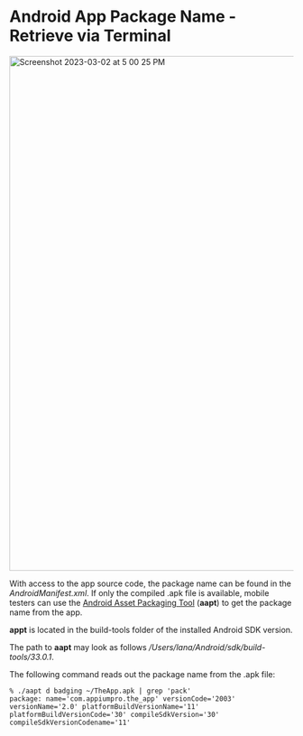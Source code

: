 # Android App Package Name - Retrieve via Terminal

<img width="912" alt="Screenshot 2023-03-02 at 5 00 25 PM" src="https://user-images.githubusercontent.com/70295997/222605228-76abd18e-41ca-40ce-be6f-5650a4ea6f0b.png">

With access to the app source code, the package name can be found in the *AndroidManifest.xml*. If only the compiled .apk file is available, mobile testers can use the [Android Asset Packaging Tool](https://elinux.org/Android_aapt) (**aapt**) to get the package name from the app.

**appt** is located in the build-tools folder of the installed Android SDK version.

The path to **aapt** may look as follows */Users/lana/Android/sdk/build-tools/33.0.1*.

The following command reads out the package name from the .apk file:

    % ./aapt d badging ~/TheApp.apk | grep 'pack'
    package: name='com.appiumpro.the_app' versionCode='2003' versionName='2.0' platformBuildVersionName='11' platformBuildVersionCode='30' compileSdkVersion='30' compileSdkVersionCodename='11'
